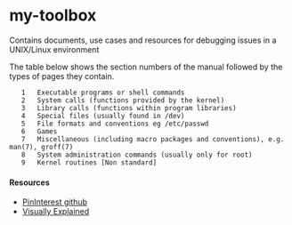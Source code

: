 # my-toolbox
Contains documents, use cases and resources for debugging issues in a UNIX/Linux environment

 The  table  below shows the section numbers of the manual followed by the types of pages they contain.

       1   Executable programs or shell commands
       2   System calls (functions provided by the kernel)
       3   Library calls (functions within program libraries)
       4   Special files (usually found in /dev)
       5   File formats and conventions eg /etc/passwd
       6   Games
       7   Miscellaneous (including macro packages and conventions), e.g. man(7), groff(7)
       8   System administration commands (usually only for root)
       9   Kernel routines [Non standard]
       
#### Resources
- [PinInterest github](https://github.com/pinterest)
- [Visually Explained](http://setosa.io/#/)
